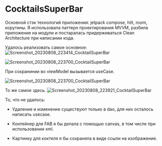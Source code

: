 # CocktailsSuperBar

Основной стэк технологий приложения: jetpack compose, hilt, room, корутины. 
Я использовала паттерн проектирования MVVM, разбила приложение на модули и постаралась придерживаться Clean Architecture при написании кода.

Удалось реализовать самое основное:
![Screenshot_20230808_223414_CocktailSuperBar](https://github.com/dkkdark/CocktailsSuperBar/assets/49618961/94477715-978e-43c1-8ea7-020e1a5a7246)

![Screenshot_20230808_223700_CocktailSuperBar](https://github.com/dkkdark/CocktailsSuperBar/assets/49618961/b91079df-4975-4109-9171-19c93a86646f)


При сохранинии во viewModel вызывается useCase.

![Screenshot_20230808_223700_CocktailSuperBar](https://github.com/dkkdark/CocktailsSuperBar/assets/49618961/8d1bb9f1-3362-47a2-a633-56d4d9619397)


То же самое здесь.
![Screenshot_20230808_223921_CocktailSuperBar](https://github.com/dkkdark/CocktailsSuperBar/assets/49618961/baf66e19-bda5-45b8-b689-1fd86421ad3f)


То, что не удалось:

- Удаление и изменение существуют только в dao, для них осталось написать usecase.

- Контейнер для FAB я бы делала с помощью canvas, в том числе при использовании xml.

- Картинку для коктеля я бы сохраняла в виде ссыли на изображение.
